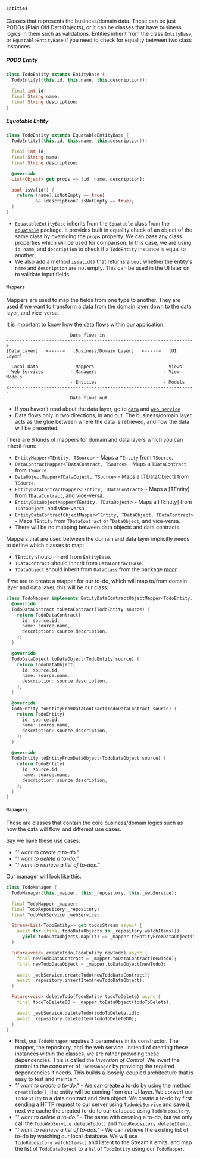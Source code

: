 #### `Entities`
Classes that represents the business/domain data. These can be just PODOs (Plain Old Dart Objects), or it can be classes that have business logics in them such as validations. Entities inherit from the class `EntityBase`, or `EquatableEntityBase` if you need to check for equality between two class instances.

##### PODO Entity

```dart
class TodoEntity extends EntityBase {
  TodoEntity({this.id, this.name, this.description});

  final int id;
  final String name;
  final String description;
}
```

##### Equatable Entity

```dart
class TodoEntity extends EquatableEntityBase {
  TodoEntity({this.id, this.name, this.description});

  final int id;
  final String name;
  final String description;

  @override
  List<Object> get props => [id, name, description];

  bool isValid() {
    return (name?.isNotEmpty == true) 
           && (description?.isNotEmpty == true);
  }
}
```
- `EquatableEntityBase` inherits from the `Equatable` class from the [`equatable`](http://pub.dev/packages/equatable) package. It provides built in equality check of an object of the same class by overriding the `props` property. We can pass any class properties which will be used for comparison. In this case, we are using `id`, `name`, and `description` to check if a `TodoEntity` instance is equal to another.
- We also add a method `isValid()` that returns a `bool` whether the entity's `name` and `description` are not empty. This can be used in the UI later on to validate input fields.

#### `Mappers`
Mappers are used to map the fields from one type to another. They are used if we want to transform a data from the domain layer down to the data layer, and vice-versa.

It is important to know how the data flows within our application:

```
                        Data flows in
---------------------------------------------------------------------->
[Data Layer]   <----->   [Business/Domain Layer]   <----->   [UI Layer]

- Local Data            - Mappers                          - Views
- Web Services          - Managers                         - View Models
                        - Entities                         - Models
<----------------------------------------------------------------------
                        Data flows out
```
- If you haven't read about the data layer, go to [`data`](../one_bataan_league_pass_data/readme.md) and [`web_service`](../one_bataan_league_pass_web_service/readme.md)
- Data flows only in two directions, in and out. The business/domain layer acts as the glue between where the data is retrieved, and how the data will be presented.
  
There are 6 kinds of mappers for domain and data layers which you can inherit from:
- `EntityMapper<TEntity, TSource>` - Maps a `TEntity` from `TSource`.
- `DataContractMapper<TDataContract, TSource>` - Maps a `TDataContract` from `TSource`.
- `DataObjectMapper<TDataObject, TSource>` - Maps a [TDataObject] from `TSource`.
- `EntityDataContractMapper<TEntity, TDataContract`> - Maps a [TEntity] from `TDataContract`, and vice-versa.
- `EntityDataObjectMapper<TEntity, TDataObject`> - Maps a [TEntity] from `TDataObject`, and vice-versa.
- `EntityDataContractObjectMapper<TEntity, TDataObject, TDataContract>` - Maps `TEntity` from `TDataContract` or `TDataObject`, and vice-versa.
- There will be no mapping between data objects and data contracts.

Mappers that are used between the domain and data layer implicitly needs to define which classes to map:
- `TEntity` should inherit from `EntityBase`.
- `TDataContract` should inherit from `DataContractBase`.
- `TDataObject` should inherit from `DataClass` from the package [moor](pub.dev/packages/moor).

If we are to create a mapper for our to-do, which will map to/from domain layer and data layer, this will be our class:

```dart
class TodoMapper implements EntityDataContractObjectMapper<TodoEntity, TodoDataContract, TodoDataObject> {
  @override
  TodoDataContract toDataContract(TodoEntity source) {
    return TodoDataContract(
      id: source.id,
      name: source.name,
      description: source.description,
    );
  }

  @override
  TodoDataObject toDataObject(TodoEntity source) {
    return TodoDataObject(
      id: source.id,
      name: source.name,
      description: source.description,
    );
  }

  @override
  TodoEntity toEntityFromDataContract(TodoDataContract source) {
    return TodoEntity(
      id: source.id,
      name: source.name,
      description: source.description,
    );
  }

  @override
  TodoEntity toEntityFromDataObject(TodoDataObject source) {
    return TodoEntity(
      id: source.id,
      name: source.name,
      description: source.description,
    );
  }
}
```

#### `Managers`

These are classes that contain the core business/domain logics such as how the data will flow, and different use cases.

Say we have these use cases:
- *"I want to create a to-do."*
- *"I want to delete a to-do."*
- *"I want to retrieve a list of to-dos."*

Our manager will look like this:

```dart
class TodoManager {
  TodoManager(this._mapper, this._repository, this._webService);

  final TodoMapper _mapper;
  final TodoRepository _repository;
  final TodoWebService _webService;

  Stream<List<TodoEntity>> get todosStream async* {
    await for (final todoDataObjects in _repository.watchItems())
      yield todoDataObjects.map((t) => _mapper.toEntityFromDataObject(t)).toList();
  }

  Future<void> createTodo(TodoEntity newTodo) async {
    final newTodoDataContract = _mapper.toDataContract(newTodo);
    final newTodoDataObject = _mapper.toDataObject(newTodo);

    await _webService.createTodo(newTodoDataContract);
    await _repository.insertItem(newTodoDataObject);
  }

  Future<void> deleteTodo(TodoEntity todoToDelete) async {
    final todoToDeleteDO = _mapper.toDataObject(todoToDelete);

    await _webService.deleteTodo(todoToDelete.id);
    await _repository.deleteItem(todoToDeleteDO);
  }
}

```
- First, our `TodoManager` requires 3 parameters in its constructor. The mapper, the repository, and the web service. Instead of creating these instances within the classes, we are rather providing these dependencies. This is called the *Inversion of Control*. We invert the control to the consumer of `TodoManager` by providing the required dependencies it needs. This builds a loosely-coupled architecture that is easy to test and maintain.
- *"I want to create a to-do."* - We can create a to-do by using the method `createTodo()`, the entity will be coming from our UI layer. We convert our `TodoEntity` to a data contract and data object. We create a to-do by first sending a HTTP request to our server using `TodoWebService` and save it, next we cache the created to-do to our database using `TodoRepository`.
- *"I want to delete a to-do."* -  The same with creating a to-do, but we only call the `TodoWebService.deleteTodo()` and `TodoRepository.deleteItem()`.
- *"I want to retrieve a list of to-dos."* -  We can retrieve the existing list of to-do by watching our local database. We will use `TodoRepository.watchItems()` and listent to the Stream it emits, and map the list of `TodoDataObject` to a list of `TodoEntity` using our `TodoMapper`.